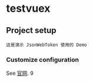 # testvuex

## Project setup

```
这是演示 JsonWebToken 使用的 Demo
```

### Customize configuration

See [官网](https://iconics.com/).
9
